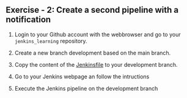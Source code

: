 ## Exercise - 2: Create a second pipeline with a notification 

1. Login to your Github account with the webbrowser and go to your `jenkins_learning` repository.

2. Create a new branch development based on the main branch.

3. Copy the content of the [Jenkinsfile](jenkinsfile) to your development branch.

4. Go to your Jenkins webpage an follow the intructions

5. Execute the Jenkins pipeline on the development branch